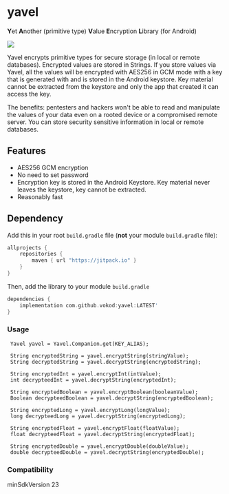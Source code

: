 # yavel
**Y**et **A**nother (primitive type) **V**alue **E**ncryption **L**ibrary (for Android)

[![](https://jitpack.io/v/vokod/yavel.svg)](https://jitpack.io/#vokod/yavel)

Yavel encrypts primitive types for secure storage (in local or remote databases). Encrypted values are stored in Strings.
If you store values via Yavel, all the values will be encrypted with AES256 in GCM mode with a key that is generated with and is stored in the Android keystore. Key material cannot be extracted from the keystore and only the app that created it can access the key.

The benefits: pentesters and hackers won't be able to read and manipulate the values of your data even on a rooted device or a compromised remote server. You can store security sensitive information in local or remote databases.

## Features
- AES256 GCM encryption
- No need to set password
- Encryption key is stored in the Android Keystore. Key material never leaves the keystore, key cannot be extracted.
- Reasonably fast

## Dependency

Add this in your root `build.gradle` file (**not** your module `build.gradle` file):

```gradle
allprojects {
	repositories {
        maven { url "https://jitpack.io" }
    }
}
```

Then, add the library to your module `build.gradle`
```gradle
dependencies {
    implementation com.github.vokod:yavel:LATEST'
}
```

### Usage

```
 Yavel yavel = Yavel.Companion.get(KEY_ALIAS);
 
 String encryptedString = yavel.encryptString(stringValue);
 String decryptedString = yavel.decryptString(encryptedString);
 
 String encryptedInt = yavel.encryptInt(intValue);
 int decrypteedInt = yavel.decryptString(encryptedInt);
 
 String encryptedBoolean = yavel.encryptBoolean(booleanValue);
 Boolean decrypteedBoolean = yavel.decryptString(encryptedBoolean);
 
 String encryptedLong = yavel.encryptLong(longValue);
 long decrypteedLong = yavel.decryptString(encryptedLong);
 
 String encryptedFloat = yavel.encryptFloat(floatValue);
 float decrypteedFloat = yavel.decryptString(encryptedFloat);
 
 String encryptedDouble = yavel.encryptDouble(doubleValue);
 double decrypteedDouble = yavel.decryptString(encryptedDouble);
```

### Compatibility

 minSdkVersion 23


